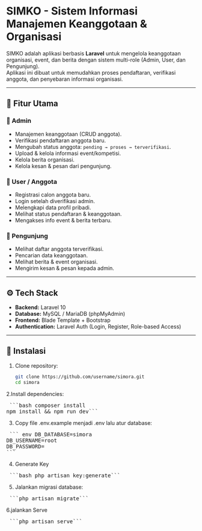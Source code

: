 # SIMKO - Sistem Informasi Manajemen Keanggotaan & Organisasi

SIMKO adalah aplikasi berbasis **Laravel** untuk mengelola keanggotaan organisasi, event, dan berita dengan sistem multi-role (Admin, User, dan Pengunjung).  
Aplikasi ini dibuat untuk memudahkan proses pendaftaran, verifikasi anggota, dan penyebaran informasi organisasi.

---

## 🚀 Fitur Utama

### 👑 Admin
- Manajemen keanggotaan (CRUD anggota).
- Verifikasi pendaftaran anggota baru.
- Mengubah status anggota: `pending → proses → terverifikasi`.
- Upload & kelola informasi event/kompetisi.
- Kelola berita organisasi.
- Kelola kesan & pesan dari pengunjung.

### 👤 User / Anggota
- Registrasi calon anggota baru.
- Login setelah diverifikasi admin.
- Melengkapi data profil pribadi.
- Melihat status pendaftaran & keanggotaan.
- Mengakses info event & berita terbaru.

### 👥 Pengunjung
- Melihat daftar anggota terverifikasi.
- Pencarian data keanggotaan.
- Melihat berita & event organisasi.
- Mengirim kesan & pesan kepada admin.

---

## ⚙️ Tech Stack
- **Backend:** Laravel 10
- **Database:** MySQL / MariaDB (phpMyAdmin)
- **Frontend:** Blade Template + Bootstrap
- **Authentication:** Laravel Auth (Login, Register, Role-based Access)

---

## 📌 Instalasi

1. Clone repository:
   ```bash
   git clone https://github.com/username/simora.git
   cd simora

2.Install dependencies:
<pre> ```bash composer install
npm install && npm run dev```</pre>

3. Copy file .env.example menjadi .env lalu atur database:
<pre> ``` env DB_DATABASE=simora
DB_USERNAME=root
DB_PASSWORD=
```</pre>
4. Generate Key
 <pre> ```bash php artisan key:generate```</pre>
5. Jalankan migrasi database:
<pre> ```php artisan migrate```</pre>

6.jalankan Serve
<pre> ```php artisan serve```</pre>




